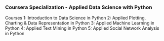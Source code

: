### Coursera Specialization - Applied Data Science with Python
Courses
1: Introduction to Data Science in Python
2: Applied Plotting, Charting & Data Representation in Python
3: Applied Machine Learning in Python
4: Applied Text Mining in Python
5: Applied Social Network Analysis in Python
